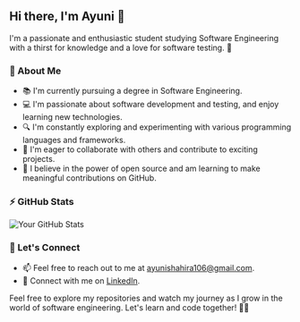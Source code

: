 ## Hi there, I'm Ayuni 👋

I'm a passionate and enthusiastic student studying Software Engineering with a thirst for knowledge and a love for software testing. 🚀

### 🌱 About Me

- 📚 I'm currently pursuing a degree in Software Engineering.
- 💻 I'm passionate about software development and testing, and enjoy learning new technologies.
- 🔍 I'm constantly exploring and experimenting with various programming languages and frameworks.
- 🤝 I'm eager to collaborate with others and contribute to exciting projects.
- 📖 I believe in the power of open source and am learning to make meaningful contributions on GitHub.

### ⚡ GitHub Stats

![Your GitHub Stats](https://github-readme-stats.vercel.app/api?username=ayunishahira&show_icons=true&theme=dark)

### 🤝 Let's Connect

- 📫 Feel free to reach out to me at [ayunishahira106@gmail.com](mailto:ayunishahira106@gmail.com).
- 💼 Connect with me on [LinkedIn](https://www.linkedin.com/in/nur-ayuni-shahira-sazali-a64053252/).

Feel free to explore my repositories and watch my journey as I grow in the world of software engineering. Let's learn and code together! 👨‍💻
